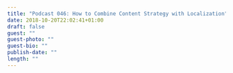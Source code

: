 ```yaml
---
title: "Podcast 046: How to Combine Content Strategy with Localization"
date: 2018-10-20T22:02:41+01:00
draft: false
guest: ""
guest-photo: ""
guest-bio: ""
publish-date: ""
length: ""
---
```

